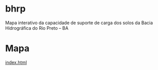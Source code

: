 # bhrp
Mapa interativo da capacidade de suporte de carga dos solos da Bacia Hidrográfica do Rio Preto – BA

# Mapa
[index.html](https://arsilva87.github.io/bhrp/index.html)
